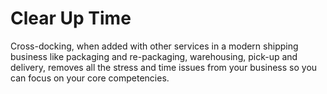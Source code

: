 # Clear Up Time

Cross-docking, when added with other services in a modern shipping business like packaging and re-packaging, warehousing, pick-up and delivery, removes all the stress and time issues from your business so you can focus on your core competencies.